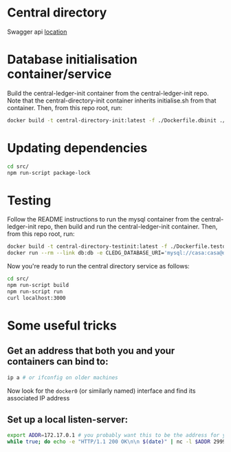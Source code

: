 # Central directory

Swagger api [location](src/interface/swagger.json)

# Database initialisation container/service
Build the central-ledger-init container from the central-ledger-init repo. Note
that the central-directory-init container inherits initialise.sh from that
container. Then, from this repo root, run:
```bash
docker build -t central-directory-init:latest -f ./Dockerfile.dbinit ./
```

# Updating dependencies

```bash
cd src/
npm run-script package-lock
```

# Testing

Follow the README instructions to run the mysql container from the central-ledger-init repo, then
build and run the central-ledger-init container. Then, from this repo root, run:
```bash
docker build -t central-directory-testinit:latest -f ./Dockerfile.testdbinit ./
docker run --rm --link db:db -e CLEDG_DATABASE_URI='mysql://casa:casa@db:3306/central_ledger' central-directory-testinit:latest
```

Now you're ready to run the central directory service as follows:
```bash
cd src/
npm run-script build
npm run-script run
curl localhost:3000
```

# Some useful tricks
## Get an address that both you and your containers can bind to:
```bash
ip a # or ifconfig on older machines
```
Now look for the `docker0` (or similarly named) interface and find its
associated IP address

## Set up a local listen-server:
```bash
export ADDR=172.17.0.1 # you probably want this to be the address for your docker interface
while true; do echo -e "HTTP/1.1 200 OK\n\n $(date)" | nc -l $ADDR 2999; done
```
